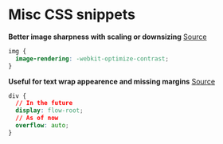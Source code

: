 # Misc CSS snippets

**Better image sharpness with scaling or downsizing** [Source](https://medium.freecodecamp.org/-898b38a6c0e1)

```css
img {
  image-rendering: -webkit-optimize-contrast;
}
```

**Useful for text wrap appearence and missing margins** [Source](https://www.smashingmagazine.com/2017/12/understanding-css-layout-block-formatting-context/)

```css
div {
  // In the future
  display: flow-root;
  // As of now
  overflow: auto;
}
